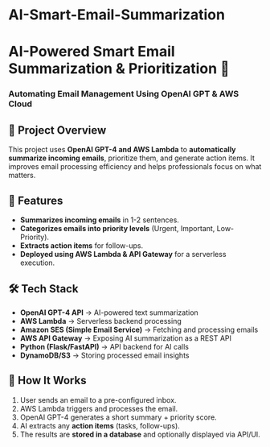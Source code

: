 # AI-Smart-Email-Summarization
# AI-Powered Smart Email Summarization & Prioritization 🚀
### Automating Email Management Using OpenAI GPT & AWS Cloud

## 📌 Project Overview
This project uses **OpenAI GPT-4 and AWS Lambda** to **automatically summarize incoming emails**, prioritize them, and generate action items. It improves email processing efficiency and helps professionals focus on what matters.

## 🎯 Features
+ **Summarizes incoming emails** in 1-2 sentences.  
+  **Categorizes emails into priority levels** (Urgent, Important, Low-Priority).  
+  **Extracts action items** for follow-ups.  
+  **Deployed using AWS Lambda & API Gateway** for a serverless execution.  

## 🛠️ Tech Stack
- **OpenAI GPT-4 API** → AI-powered text summarization  
- **AWS Lambda** → Serverless backend processing  
- **Amazon SES (Simple Email Service)** → Fetching and processing emails  
- **AWS API Gateway** → Exposing AI summarization as a REST API  
- **Python (Flask/FastAPI)** → API backend for AI calls  
- **DynamoDB/S3** → Storing processed email insights  

## 🚀 How It Works
1. User sends an email to a pre-configured inbox.  
2. AWS Lambda triggers and processes the email.  
3. OpenAI GPT-4 generates a short summary + priority score.  
4. AI extracts any **action items** (tasks, follow-ups).  
5. The results are **stored in a database** and optionally displayed via API/UI.  

